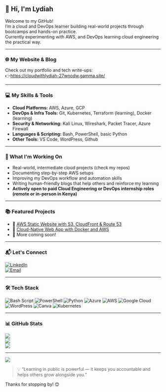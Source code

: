 ## 👋 Hi, I'm Lydiah

Welcome to my GitHub!  
I’m a cloud and DevOps learner building real-world projects through bootcamps and hands-on practice.  
Currently experimenting with AWS, and DevOps learning cloud engineering the practical way.

---

### 🌐 My Website & Blog  
Check out my portfolio and tech write-ups:  
👉https://cloudwithlydiah-27wnodw.gamma.site/



---

### 💻 My Skills & Tools

- **Cloud Platforms:** AWS, Azure, GCP
- **DevOps & Infra Tools:** Git, Kubernetes, Terraform (learning), Docker (learning)
- **Security & Networking:** Kali Linux, Wireshark, Packet Tracer, Azure Firewall  
- **Languages & Scripting:** Bash, PowerShell, basic Python  
- **Other Tools:** VS Code, WordPress, Github

---

### 📌 What I'm Working On

- Real-world, intermediate cloud projects (check my repos)
- Documenting step-by-step AWS setups
- Improving my DevOps workflow and automation skills
- Writing human-friendly blogs that help others and reinforce my learning
- **Actively open to paid Cloud Engineering or DevOps internship roles (remote or in-person in Kenya)**


---

### 📚 Featured Projects

- 🔹 [AWS Static Website with S3, CloudFront & Route 53](https://github.com/lydiah/aws-static-site-project)
- 🔹 [Cloud-Native Web App with Docker and AWS](https://github.com/LydiahLaw/cloud-webapp-project)
- 🔹 More coming soon!
---

### 📬 Let's Connect

[![LinkedIn](https://img.shields.io/badge/LinkedIn-%230077B5.svg?logo=linkedin&logoColor=white)](https://www.linkedin.com/in/lydiah-nganga/)  
[![Email](https://img.shields.io/badge/Email-D14836?logo=gmail&logoColor=white)](mailto:Lygashiku@gmail.com)

---

### 🛠️ Tech Stack

![Bash Script](https://img.shields.io/badge/bash_script-%23121011.svg?style=for-the-badge&logo=gnu-bash&logoColor=white)
![PowerShell](https://img.shields.io/badge/PowerShell-%235391FE.svg?style=for-the-badge&logo=powershell&logoColor=white)
![Python](https://img.shields.io/badge/python-3670A0?style=for-the-badge&logo=python&logoColor=ffdd54)
![Azure](https://img.shields.io/badge/azure-%230072C6.svg?style=for-the-badge&logo=microsoftazure&logoColor=white)
![AWS](https://img.shields.io/badge/AWS-%23FF9900.svg?style=for-the-badge&logo=amazon-aws&logoColor=white)
![Google Cloud](https://img.shields.io/badge/GoogleCloud-%234285F4.svg?style=for-the-badge&logo=google-cloud&logoColor=white)
![WordPress](https://img.shields.io/badge/WordPress-%23117AC9.svg?style=for-the-badge&logo=WordPress&logoColor=white)
![Canva](https://img.shields.io/badge/Canva-%2300C4CC.svg?style=for-the-badge&logo=Canva&logoColor=white)
![Kubernetes](https://img.shields.io/badge/kubernetes-%23326ce5.svg?style=for-the-badge&logo=kubernetes&logoColor=white)

---

### 📊 GitHub Stats

![](https://github-readme-stats.vercel.app/api?username=LydiahLaw&theme=blueberry&hide_border=false&include_all_commits=true&count_private=true)  
![](https://nirzak-streak-stats.vercel.app/?user=LydiahLaw&theme=blueberry&hide_border=false)  
![](https://github-readme-stats.vercel.app/api/top-langs/?username=LydiahLaw&theme=blueberry&hide_border=false&layout=compact)

---

[![](https://visitcount.itsvg.in/api?id=LydiahLaw&icon=0&color=0)](https://visitcount.itsvg.in)

> 💡 “Learning in public is powerful — it keeps you accountable and helps others grow alongside you.”

Thanks for stopping by! 😊
